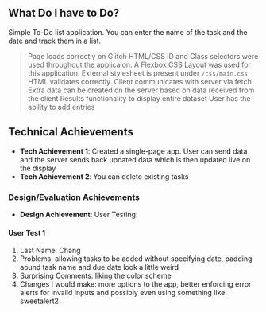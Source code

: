 ## What Do I have to Do?
Simple To-Do list application. You can enter the name of the task and the date and track them in a list.

> Page loads correctly on Glitch
> HTML/CSS ID and Class selectors were used throughout the applicaion. 
> A Flexbox CSS Layout was used for this application.
> External stylesheet is present under `/css/main.css`
> HTML validates correctly.
> Client communicates with server via fetch
> Extra data can be created on the server based on data received from the client
> Results functionality to display entire dataset
> User has the ability to add entries


## Technical Achievements
- **Tech Achievement 1**: Created a single-page app. User can send data and the server sends back updated data which is then updated  live on the display
- **Tech Achievement 2**: You can delete existing tasks

### Design/Evaluation Achievements
- **Design Achievement**: User Testing:

#### User Test 1
1. Last Name: Chang
2. Problems: allowing tasks to be added without specifying date, padding aound task name and due date look a little weird
3. Surprising Comments:  liking the color scheme
4. Changes I would make: more options to the app, better enforcing error alerts for invalid inputs and possibly even using something like sweetalert2
